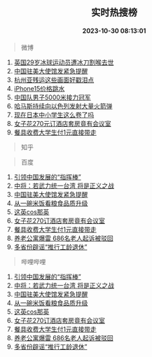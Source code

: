 <div align="center"><h2>实时热搜榜</h2><h4>2023-10-30 08:13:01</h4></div>

> 微博  

1. [英国29岁冰球运动员遭冰刀割喉去世](https://s.weibo.com/weibo?q=%23%E8%8B%B1%E5%9B%BD29%E5%B2%81%E5%86%B0%E7%90%83%E8%BF%90%E5%8A%A8%E5%91%98%E9%81%AD%E5%86%B0%E5%88%80%E5%89%B2%E5%96%89%E5%8E%BB%E4%B8%96%23&t=31&band_rank=1&Refer=top)<br />
2. [中国驻美大使馆发紧急提醒](https://s.weibo.com/weibo?q=%23%E4%B8%AD%E5%9B%BD%E9%A9%BB%E7%BE%8E%E5%A4%A7%E4%BD%BF%E9%A6%86%E5%8F%91%E7%B4%A7%E6%80%A5%E6%8F%90%E9%86%92%23&t=31&band_rank=2&Refer=top)<br />
3. [杭州亚残运这些画面好戳泪点](https://s.weibo.com/weibo?q=%23%E6%9D%AD%E5%B7%9E%E4%BA%9A%E6%AE%8B%E8%BF%90%E8%BF%99%E4%BA%9B%E7%94%BB%E9%9D%A2%E5%A5%BD%E6%88%B3%E6%B3%AA%E7%82%B9%23&t=31&band_rank=3&Refer=top)<br />
4. [iPhone15价格跳水](https://s.weibo.com/weibo?q=%23iPhone15%E4%BB%B7%E6%A0%BC%E8%B7%B3%E6%B0%B4%23&t=31&band_rank=4&Refer=top)<br />
5. [中国队男子5000米接力冠军](https://s.weibo.com/weibo?q=%23%E4%B8%AD%E5%9B%BD%E9%98%9F%E7%94%B7%E5%AD%905000%E7%B1%B3%E6%8E%A5%E5%8A%9B%E5%86%A0%E5%86%9B%23&t=31&band_rank=5&Refer=top)<br />
6. [哈马斯持续向以色列发射大量火箭弹](https://s.weibo.com/weibo?q=%23%E5%93%88%E9%A9%AC%E6%96%AF%E6%8C%81%E7%BB%AD%E5%90%91%E4%BB%A5%E8%89%B2%E5%88%97%E5%8F%91%E5%B0%84%E5%A4%A7%E9%87%8F%E7%81%AB%E7%AE%AD%E5%BC%B9%23&t=31&band_rank=6&Refer=top)<br />
7. [现在日本中小学生这么卷了吗](https://s.weibo.com/weibo?q=%E7%8E%B0%E5%9C%A8%E6%97%A5%E6%9C%AC%E4%B8%AD%E5%B0%8F%E5%AD%A6%E7%94%9F%E8%BF%99%E4%B9%88%E5%8D%B7%E4%BA%86%E5%90%97&t=31&band_rank=7&Refer=top)<br />
8. [女子花270元订酒店套房竟有会议室](https://s.weibo.com/weibo?q=%23%E5%A5%B3%E5%AD%90%E8%8A%B1270%E5%85%83%E8%AE%A2%E9%85%92%E5%BA%97%E5%A5%97%E6%88%BF%E7%AB%9F%E6%9C%89%E4%BC%9A%E8%AE%AE%E5%AE%A4%23&t=31&band_rank=8&Refer=top)<br />
9. [餐具收费大学生付1元直接带走](https://s.weibo.com/weibo?q=%23%E9%A4%90%E5%85%B7%E6%94%B6%E8%B4%B9%E5%A4%A7%E5%AD%A6%E7%94%9F%E4%BB%981%E5%85%83%E7%9B%B4%E6%8E%A5%E5%B8%A6%E8%B5%B0%23&t=31&band_rank=9&Refer=top)<br />

> 知乎  


> 百度  

1. [引领中国发展的“指挥棒”](https://www.baidu.com/s?wd=%E5%BC%95%E9%A2%86%E4%B8%AD%E5%9B%BD%E5%8F%91%E5%B1%95%E7%9A%84%E2%80%9C%E6%8C%87%E6%8C%A5%E6%A3%92%E2%80%9D&sa=fyb_news&rsv_dl=fyb_news)<br />
2. [中将：若武力统一台湾 将是正义之战](https://www.baidu.com/s?wd=%E4%B8%AD%E5%B0%86%EF%BC%9A%E8%8B%A5%E6%AD%A6%E5%8A%9B%E7%BB%9F%E4%B8%80%E5%8F%B0%E6%B9%BE+%E5%B0%86%E6%98%AF%E6%AD%A3%E4%B9%89%E4%B9%8B%E6%88%98&sa=fyb_news&rsv_dl=fyb_news)<br />
3. [中国驻美大使馆发紧急提醒](https://www.baidu.com/s?wd=%E4%B8%AD%E5%9B%BD%E9%A9%BB%E7%BE%8E%E5%A4%A7%E4%BD%BF%E9%A6%86%E5%8F%91%E7%B4%A7%E6%80%A5%E6%8F%90%E9%86%92&sa=fyb_news&rsv_dl=fyb_news)<br />
4. [从一碗米饭看粮食品质升级](https://www.baidu.com/s?wd=%E4%BB%8E%E4%B8%80%E7%A2%97%E7%B1%B3%E9%A5%AD%E7%9C%8B%E7%B2%AE%E9%A3%9F%E5%93%81%E8%B4%A8%E5%8D%87%E7%BA%A7&sa=fyb_news&rsv_dl=fyb_news)<br />
5. [这英cos那英](https://www.baidu.com/s?wd=%E8%BF%99%E8%8B%B1cos%E9%82%A3%E8%8B%B1&sa=fyb_news&rsv_dl=fyb_news)<br />
6. [女子花270订酒店套房竟有会议室](https://www.baidu.com/s?wd=%E5%A5%B3%E5%AD%90%E8%8A%B1270%E8%AE%A2%E9%85%92%E5%BA%97%E5%A5%97%E6%88%BF%E7%AB%9F%E6%9C%89%E4%BC%9A%E8%AE%AE%E5%AE%A4&sa=fyb_news&rsv_dl=fyb_news)<br />
7. [餐具收费大学生付1元直接带走](https://www.baidu.com/s?wd=%E9%A4%90%E5%85%B7%E6%94%B6%E8%B4%B9%E5%A4%A7%E5%AD%A6%E7%94%9F%E4%BB%981%E5%85%83%E7%9B%B4%E6%8E%A5%E5%B8%A6%E8%B5%B0&sa=fyb_news&rsv_dl=fyb_news)<br />
8. [养老公寓爆雷 686名老人起诉被驳回](https://www.baidu.com/s?wd=%E5%85%BB%E8%80%81%E5%85%AC%E5%AF%93%E7%88%86%E9%9B%B7+686%E5%90%8D%E8%80%81%E4%BA%BA%E8%B5%B7%E8%AF%89%E8%A2%AB%E9%A9%B3%E5%9B%9E&sa=fyb_news&rsv_dl=fyb_news)<br />
9. [多省份辟谣“推行工龄退休”](https://www.baidu.com/s?wd=%E5%A4%9A%E7%9C%81%E4%BB%BD%E8%BE%9F%E8%B0%A3%E2%80%9C%E6%8E%A8%E8%A1%8C%E5%B7%A5%E9%BE%84%E9%80%80%E4%BC%91%E2%80%9D&sa=fyb_news&rsv_dl=fyb_news)<br />

> 哔哩哔哩  

1. [引领中国发展的“指挥棒”](https://www.baidu.com/s?wd=%E5%BC%95%E9%A2%86%E4%B8%AD%E5%9B%BD%E5%8F%91%E5%B1%95%E7%9A%84%E2%80%9C%E6%8C%87%E6%8C%A5%E6%A3%92%E2%80%9D&sa=fyb_news&rsv_dl=fyb_news)<br />
2. [中将：若武力统一台湾 将是正义之战](https://www.baidu.com/s?wd=%E4%B8%AD%E5%B0%86%EF%BC%9A%E8%8B%A5%E6%AD%A6%E5%8A%9B%E7%BB%9F%E4%B8%80%E5%8F%B0%E6%B9%BE+%E5%B0%86%E6%98%AF%E6%AD%A3%E4%B9%89%E4%B9%8B%E6%88%98&sa=fyb_news&rsv_dl=fyb_news)<br />
3. [中国驻美大使馆发紧急提醒](https://www.baidu.com/s?wd=%E4%B8%AD%E5%9B%BD%E9%A9%BB%E7%BE%8E%E5%A4%A7%E4%BD%BF%E9%A6%86%E5%8F%91%E7%B4%A7%E6%80%A5%E6%8F%90%E9%86%92&sa=fyb_news&rsv_dl=fyb_news)<br />
4. [从一碗米饭看粮食品质升级](https://www.baidu.com/s?wd=%E4%BB%8E%E4%B8%80%E7%A2%97%E7%B1%B3%E9%A5%AD%E7%9C%8B%E7%B2%AE%E9%A3%9F%E5%93%81%E8%B4%A8%E5%8D%87%E7%BA%A7&sa=fyb_news&rsv_dl=fyb_news)<br />
5. [这英cos那英](https://www.baidu.com/s?wd=%E8%BF%99%E8%8B%B1cos%E9%82%A3%E8%8B%B1&sa=fyb_news&rsv_dl=fyb_news)<br />
6. [女子花270订酒店套房竟有会议室](https://www.baidu.com/s?wd=%E5%A5%B3%E5%AD%90%E8%8A%B1270%E8%AE%A2%E9%85%92%E5%BA%97%E5%A5%97%E6%88%BF%E7%AB%9F%E6%9C%89%E4%BC%9A%E8%AE%AE%E5%AE%A4&sa=fyb_news&rsv_dl=fyb_news)<br />
7. [餐具收费大学生付1元直接带走](https://www.baidu.com/s?wd=%E9%A4%90%E5%85%B7%E6%94%B6%E8%B4%B9%E5%A4%A7%E5%AD%A6%E7%94%9F%E4%BB%981%E5%85%83%E7%9B%B4%E6%8E%A5%E5%B8%A6%E8%B5%B0&sa=fyb_news&rsv_dl=fyb_news)<br />
8. [养老公寓爆雷 686名老人起诉被驳回](https://www.baidu.com/s?wd=%E5%85%BB%E8%80%81%E5%85%AC%E5%AF%93%E7%88%86%E9%9B%B7+686%E5%90%8D%E8%80%81%E4%BA%BA%E8%B5%B7%E8%AF%89%E8%A2%AB%E9%A9%B3%E5%9B%9E&sa=fyb_news&rsv_dl=fyb_news)<br />
9. [多省份辟谣“推行工龄退休”](https://www.baidu.com/s?wd=%E5%A4%9A%E7%9C%81%E4%BB%BD%E8%BE%9F%E8%B0%A3%E2%80%9C%E6%8E%A8%E8%A1%8C%E5%B7%A5%E9%BE%84%E9%80%80%E4%BC%91%E2%80%9D&sa=fyb_news&rsv_dl=fyb_news)<br />
